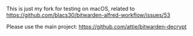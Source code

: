 This is just my fork for testing on macOS, related to https://github.com/blacs30/bitwarden-alfred-workflow/issues/53

Please use the main project: https://github.com/attie/bitwarden-decrypt
